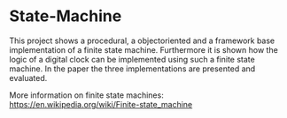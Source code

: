 # State-Machine
This project shows a procedural, a objectoriented and a framework base implementation of a finite state machine.
Furthermore it is shown how the logic of a digital clock can be implemented using such a finite state machine.
In the paper the three implementations are presented and evaluated.

More information on finite state machines: https://en.wikipedia.org/wiki/Finite-state_machine